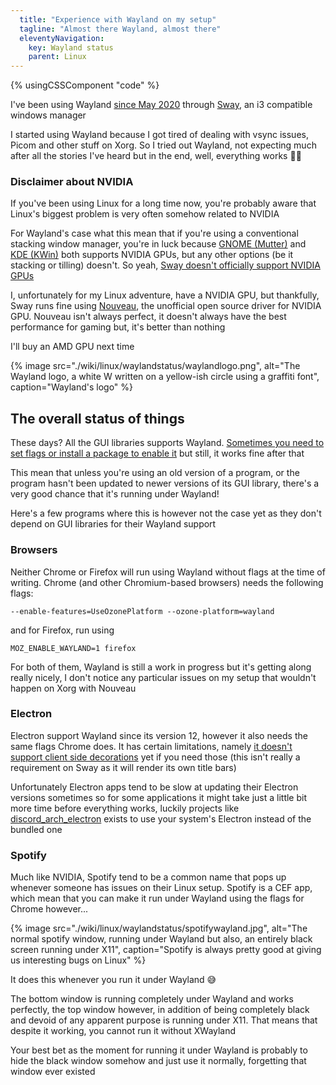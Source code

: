 ```yaml
---
  title: "Experience with Wayland on my setup"
  tagline: "Almost there Wayland, almost there"
  eleventyNavigation:
    key: Wayland status
    parent: Linux
---
```


{% usingCSSComponent "code" %}

I've been using Wayland [since May 2020](https://github.com/Princesseuh/dotfiles/commit/42d18db2db41e4de08396d367d90612d2ec98f30) through [Sway](https://swaywm.org/), an i3 compatible windows manager

I started using Wayland because I got tired of dealing with vsync issues, Picom and other stuff on Xorg. So I tried out Wayland, not expecting much after all the stories I've heard but in the end, well, everything works 🤷‍♀️

### Disclaimer about NVIDIA

If you've been using Linux for a long time now, you're probably aware that Linux's biggest problem is very often somehow related to NVIDIA

For Wayland's case what this mean that if you're using a conventional stacking window manager, you're in luck because [GNOME (Mutter)](https://en.wikipedia.org/wiki/Mutter_(software)) and [KDE (KWin)](https://en.wikipedia.org/wiki/KWin) both supports NVIDIA GPUs, but any other options (be it stacking or tilling) doesn't. So yeah, [Sway doesn't officially support NVIDIA GPUs](https://github.com/swaywm/sway/wiki#nvidia-users)

I, unfortunately for my Linux adventure, have a NVIDIA GPU, but thankfully, Sway runs fine using [Nouveau](https://nouveau.freedesktop.org/), the unofficial open source driver for NVIDIA GPU. Nouveau isn't always perfect, it doesn't always have the best performance for gaming but, it's better than nothing

I'll buy an AMD GPU next time

{% image src="./wiki/linux/waylandstatus/waylandlogo.png", alt="The Wayland logo, a white W written on a yellow-ish circle using a graffiti font", caption="Wayland's logo" %}

## The overall status of things

These days? All the GUI libraries supports Wayland. [Sometimes you need to set flags or install a package to enable it](https://wiki.archlinux.org/title/Wayland#GUI_libraries) but still, it works fine after that

This mean that unless you're using an old version of a program, or the program hasn't been updated to newer versions of its GUI library, there's a very good chance that it's running under Wayland!

Here's a few programs where this is however not the case yet as they don't depend on GUI libraries for their Wayland support

### Browsers

Neither Chrome or Firefox will run using Wayland without flags at the time of writing. Chrome (and other Chromium-based browsers) needs the following flags:

`--enable-features=UseOzonePlatform --ozone-platform=wayland`

and for Firefox, run using

`MOZ_ENABLE_WAYLAND=1 firefox`

For both of them, Wayland is still a work in progress but it's getting along really nicely, I don't notice any particular issues on my setup that wouldn't happen on Xorg with Nouveau

### Electron

Electron support Wayland since its version 12, however it also needs the same flags Chrome does. It has certain limitations, namely [it doesn't support client side decorations](https://github.com/electron/electron/issues/27522) yet if you need those (this isn't really a requirement on Sway as it will render its own title bars)

Unfortunately Electron apps tend to be slow at updating their Electron versions sometimes so for some applications it might take just a little bit more time before everything works, luckily projects like [discord_arch_electron](https://aur.archlinux.org/packages/discord_arch_electron/) exists to use your system's Electron instead of the bundled one

### Spotify

Much like NVIDIA, Spotify tend to be a common name that pops up whenever someone has issues on their Linux setup. Spotify is a CEF app, which mean that you can make it run under Wayland using the flags for Chrome however...

{% image src="./wiki/linux/waylandstatus/spotifywayland.jpg", alt="The normal spotify window, running under Wayland but also, an entirely black screen running under X11", caption="Spotify is always pretty good at giving us interesting bugs on Linux" %}

It does this whenever you run it under Wayland 😅

The bottom window is running completely under Wayland and works perfectly, the top window however, in addition of being completely black and devoid of any apparent purpose is running under X11. That means that despite it working, you cannot run it without XWayland

Your best bet as the moment for running it under Wayland is probably to hide the black window somehow and just use it normally, forgetting that window ever existed
